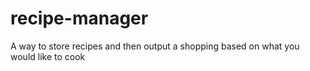 # recipe-manager
A way to store recipes and then output a shopping based on what you would like to cook
